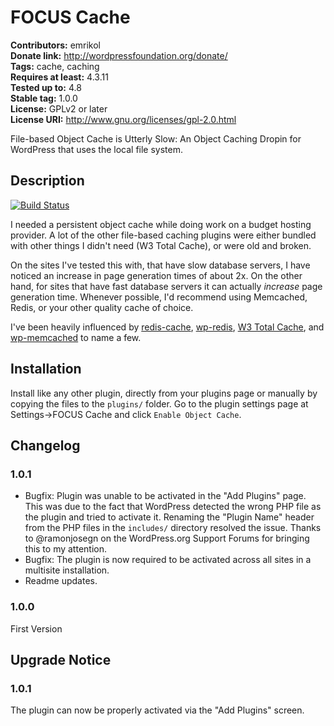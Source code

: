 # FOCUS Cache 
**Contributors:** emrikol  
**Donate link:** http://wordpressfoundation.org/donate/  
**Tags:** cache, caching  
**Requires at least:** 4.3.11  
**Tested up to:** 4.8  
**Stable tag:** 1.0.0  
**License:** GPLv2 or later  
**License URI:** http://www.gnu.org/licenses/gpl-2.0.html  

File-based Object Cache is Utterly Slow: An Object Caching Dropin for WordPress that uses the local file system.


## Description 

[![Build Status](https://travis-ci.org/emrikol/focus.svg?branch=master)](https://travis-ci.org/emrikol/focus)

I needed a persistent object cache while doing work on a budget hosting provider.  A lot of the other file-based caching plugins were either bundled with other things I didn't need (W3 Total Cache), or were old and broken.

On the sites I've tested this with, that have slow database servers, I have noticed an increase in page generation times of about 2x.  On the other hand, for sites that have fast database servers it can actually _increase_ page generation time.  Whenever possible, I'd recommend using Memcached, Redis, or your other quality cache of choice.

I've been heavily influenced by [redis-cache](https://wordpress.org/plugins/redis-cache/), [wp-redis](https://wordpress.org/plugins/wp-redis/), [W3 Total Cache](https://wordpress.org/plugins/w3-total-cache/), and [wp-memcached](https://github.com/Automattic/wp-memcached) to name a few.


## Installation 

Install like any other plugin, directly from your plugins page or manually by copying the files to the `plugins/` folder.  Go to the plugin settings page at Settings->FOCUS Cache and click `Enable Object Cache`.


## Changelog 


### 1.0.1 

* Bugfix: Plugin was unable to be activated in the "Add Plugins" page.  This was due to the fact that WordPress detected the wrong PHP file as the plugin and tried to activate it.  Renaming the "Plugin Name" header from the PHP files in the `includes/` directory resolved the issue.  Thanks to @ramonjosegn on the WordPress.org Support Forums for bringing this to my attention.
* Bugfix: The plugin is now required to be activated across all sites in a multisite installation.
* Readme updates.


### 1.0.0 

First Version


## Upgrade Notice 


### 1.0.1 

The plugin can now be properly activated via the "Add Plugins" screen.
